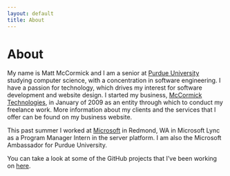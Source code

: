 ```yaml
---
layout: default
title: About
---
```


# About

My name is Matt McCormick and I am a senior at [Purdue University](http://www.purdue.edu) studying computer science, with a concentration in software engineering. I have a passion for technology, which drives my interest for software development and website design. I started my business, [McCormick Technologies](http://www.mccormicktechnologies.com), in January of 2009 as an entity through which to conduct my freelance work. More information about my clients and the services that I offer can be found on my business website.

This past summer I worked at [Microsoft](http://www.microsoft.com) in Redmond, WA in Microsoft Lync as a Program Manager Intern in the server platform. I am also the Microsoft Ambassador for Purdue University.

You can take a look at some of the GitHub projects that I’ve been working on [here](https://www.github.com/mbmccormick).